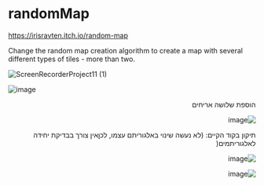 # randomMap

https://irisravten.itch.io/random-map

Change the random map creation algorithm to create a map with several different types of tiles - more than two.

![ScreenRecorderProject11 (1)](https://user-images.githubusercontent.com/30858011/102270431-a4230e00-3f26-11eb-980f-019cfe20e9fb.gif)


![image](https://user-images.githubusercontent.com/30858011/102270710-fe23d380-3f26-11eb-88b8-5fe214d8efa4.png)

<div dir='rtl' lang='he'>
  
 הוספת שלושה אריחים 
 
 
![image](https://user-images.githubusercontent.com/30858011/102271180-b5204f00-3f27-11eb-9036-2b7735e09737.png)

תיקון בקוד הקיים:
(לא נעשה שינוי באלגוריתם עצמו, לכןאין צורך בבדיקת יחידה לאלגוריתמים(

![image](https://user-images.githubusercontent.com/30858011/102271337-f44ea000-3f27-11eb-90d1-a5b9113dd1d0.png)


![image](https://user-images.githubusercontent.com/30858011/102271712-68894380-3f28-11eb-9a1d-f969c331d2be.png)




  </div>

